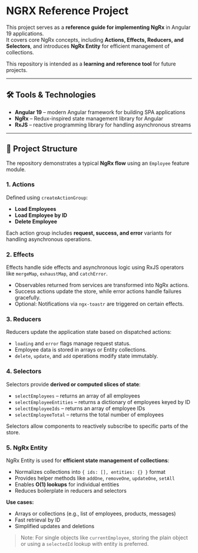 # NGRX Reference Project

This project serves as a **reference guide for implementing NgRx** in Angular 19 applications.  
It covers core NgRx concepts, including **Actions, Effects, Reducers, and Selectors**, and introduces **NgRx Entity** for efficient management of collections.  

This repository is intended as a **learning and reference tool** for future projects.

---

## 🛠 Tools & Technologies

- **Angular 19** – modern Angular framework for building SPA applications  
- **NgRx** – Redux-inspired state management library for Angular  
- **RxJS** – reactive programming library for handling asynchronous streams  

---

## 🔹 Project Structure

The repository demonstrates a typical **NgRx flow** using an `Employee` feature module.

### 1. Actions
Defined using `createActionGroup`:

- **Load Employees**  
- **Load Employee by ID**  
- **Delete Employee**  

Each action group includes **request, success, and error** variants for handling asynchronous operations.

### 2. Effects
Effects handle side effects and asynchronous logic using RxJS operators like `mergeMap`, `exhaustMap`, and `catchError`.

- Observables returned from services are transformed into NgRx actions.  
- Success actions update the store, while error actions handle failures gracefully.  
- Optional: Notifications via `ngx-toastr` are triggered on certain effects.

### 3. Reducers
Reducers update the application state based on dispatched actions:

- `loading` and `error` flags manage request status.  
- Employee data is stored in arrays or Entity collections.  
- `delete`, `update`, and `add` operations modify state immutably.

### 4. Selectors
Selectors provide **derived or computed slices of state**:

- `selectEmployees` – returns an array of all employees  
- `selectEmployeeEntities` – returns a dictionary of employees keyed by ID  
- `selectEmployeeIds` – returns an array of employee IDs  
- `selectEmployeeTotal` – returns the total number of employees  

Selectors allow components to reactively subscribe to specific parts of the store.

### 5. NgRx Entity
NgRx Entity is used for **efficient state management of collections**:

- Normalizes collections into `{ ids: [], entities: {} }` format  
- Provides helper methods like `addOne`, `removeOne`, `updateOne`, `setAll`  
- Enables **O(1) lookups** for individual entities  
- Reduces boilerplate in reducers and selectors  

**Use cases:**

- Arrays or collections (e.g., list of employees, products, messages)  
- Fast retrieval by ID  
- Simplified updates and deletions  

> Note: For single objects like `currentEmployee`, storing the plain object or using a `selectedId` lookup with entity is preferred.
